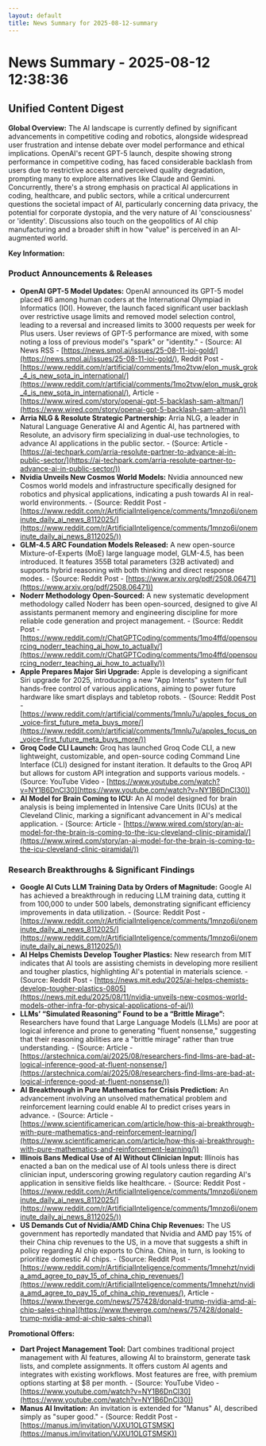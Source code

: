 ```yaml
---
layout: default
title: News Summary for 2025-08-12-summary
---
```

# News Summary - 2025-08-12 12:38:36

## Unified Content Digest

**Global Overview:**
The AI landscape is currently defined by significant advancements in competitive coding and robotics, alongside widespread user frustration and intense debate over model performance and ethical implications. OpenAI's recent GPT-5 launch, despite showing strong performance in competitive coding, has faced considerable backlash from users due to restrictive access and perceived quality degradation, prompting many to explore alternatives like Claude and Gemini. Concurrently, there's a strong emphasis on practical AI applications in coding, healthcare, and public sectors, while a critical undercurrent questions the societal impact of AI, particularly concerning data privacy, the potential for corporate dystopia, and the very nature of AI 'consciousness' or 'identity'. Discussions also touch on the geopolitics of AI chip manufacturing and a broader shift in how "value" is perceived in an AI-augmented world.

**Key Information:**

### Product Announcements & Releases
*   **OpenAI GPT-5 Model Updates:** OpenAI announced its GPT-5 model placed #6 among human coders at the International Olympiad in Informatics (IOI). However, the launch faced significant user backlash over restrictive usage limits and removed model selection control, leading to a reversal and increased limits to 3000 requests per week for Plus users. User reviews of GPT-5 performance are mixed, with some noting a loss of previous model's "spark" or "identity." - (Source: AI News RSS - [https://news.smol.ai/issues/25-08-11-ioi-gold/](https://news.smol.ai/issues/25-08-11-ioi-gold/), Reddit Post - [https://www.reddit.com/r/artificial/comments/1mo2tvw/elon_musk_grok_4_is_new_sota_in_international/](https://www.reddit.com/r/artificial/comments/1mo2tvw/elon_musk_grok_4_is_new_sota_in_international/), Article - [https://www.wired.com/story/openai-gpt-5-backlash-sam-altman/](https://www.wired.com/story/openai-gpt-5-backlash-sam-altman/))
*   **Arria NLG & Resolute Strategic Partnership:** Arria NLG, a leader in Natural Language Generative AI and Agentic AI, has partnered with Resolute, an advisory firm specializing in dual-use technologies, to advance AI applications in the public sector. - (Source: Article - [https://ai-techpark.com/arria-resolute-partner-to-advance-ai-in-public-sector/](https://ai-techpark.com/arria-resolute-partner-to-advance-ai-in-public-sector/))
*   **Nvidia Unveils New Cosmos World Models:** Nvidia announced new Cosmos world models and infrastructure specifically designed for robotics and physical applications, indicating a push towards AI in real-world environments. - (Source: Reddit Post - [https://www.reddit.com/r/ArtificialInteligence/comments/1mnzo6i/oneminute_daily_ai_news_8112025/](https://www.reddit.com/r/ArtificialInteligence/comments/1mnzo6i/oneminute_daily_ai_news_8112025/))
*   **GLM-4.5 ARC Foundation Models Released:** A new open-source Mixture-of-Experts (MoE) large language model, GLM-4.5, has been introduced. It features 355B total parameters (32B activated) and supports hybrid reasoning with both thinking and direct response modes. - (Source: Reddit Post - [https://www.arxiv.org/pdf/2508.06471](https://www.arxiv.org/pdf/2508.06471))
*   **Noderr Methodology Open-Sourced:** A new systematic development methodology called Noderr has been open-sourced, designed to give AI assistants permanent memory and engineering discipline for more reliable code generation and project management. - (Source: Reddit Post - [https://www.reddit.com/r/ChatGPTCoding/comments/1mo4ffd/opensourcing_noderr_teaching_ai_how_to_actually/](https://www.reddit.com/r/ChatGPTCoding/comments/1mo4ffd/opensourcing_noderr_teaching_ai_how_to_actually/))
*   **Apple Prepares Major Siri Upgrade:** Apple is developing a significant Siri upgrade for 2025, introducing a new "App Intents" system for full hands-free control of various applications, aiming to power future hardware like smart displays and tabletop robots. - (Source: Reddit Post - [https://www.reddit.com/r/artificial/comments/1mnlu7u/apples_focus_on_voice-first_future_meta_buys_more/](https://www.reddit.com/r/artificial/comments/1mnlu7u/apples_focus_on_voice-first_future_meta_buys_more/))
*   **Groq Code CLI Launch:** Groq has launched Groq Code CLI, a new lightweight, customizable, and open-source coding Command Line Interface (CLI) designed for instant iteration. It defaults to the Groq API but allows for custom API integration and supports various models. - (Source: YouTube Video - [https://www.youtube.com/watch?v=NY1B6DnCl30](https://www.youtube.com/watch?v=NY1B6DnCl30))
*   **AI Model for Brain Coming to ICU:** An AI model designed for brain analysis is being implemented in Intensive Care Units (ICUs) at the Cleveland Clinic, marking a significant advancement in AI's medical application. - (Source: Article - [https://www.wired.com/story/an-ai-model-for-the-brain-is-coming-to-the-icu-cleveland-clinic-piramidal/](https://www.wired.com/story/an-ai-model-for-the-brain-is-coming-to-the-icu-cleveland-clinic-piramidal/))

### Research Breakthroughs & Significant Findings
*   **Google AI Cuts LLM Training Data by Orders of Magnitude:** Google AI has achieved a breakthrough in reducing LLM training data, cutting it from 100,000 to under 500 labels, demonstrating significant efficiency improvements in data utilization. - (Source: Reddit Post - [https://www.reddit.com/r/ArtificialInteligence/comments/1mnzo6i/oneminute_daily_ai_news_8112025/](https://www.reddit.com/r/ArtificialInteligence/comments/1mnzo6i/oneminute_daily_ai_news_8112025/))
*   **AI Helps Chemists Develop Tougher Plastics:** New research from MIT indicates that AI tools are assisting chemists in developing more resilient and tougher plastics, highlighting AI's potential in materials science. - (Source: Reddit Post - [https://news.mit.edu/2025/ai-helps-chemists-develop-tougher-plastics-0805](https://news.mit.edu/2025/08/11/nvidia-unveils-new-cosmos-world-models-other-infra-for-physical-applications-of-ai/))
*   **LLMs’ “Simulated Reasoning” Found to be a “Brittle Mirage”:** Researchers have found that Large Language Models (LLMs) are poor at logical inference and prone to generating "fluent nonsense," suggesting that their reasoning abilities are a "brittle mirage" rather than true understanding. - (Source: Article - [https://arstechnica.com/ai/2025/08/researchers-find-llms-are-bad-at-logical-inference-good-at-fluent-nonsense/](https://arstechnica.com/ai/2025/08/researchers-find-llms-are-bad-at-logical-inference-good-at-fluent-nonsense/))
*   **AI Breakthrough in Pure Mathematics for Crisis Prediction:** An advancement involving an unsolved mathematical problem and reinforcement learning could enable AI to predict crises years in advance. - (Source: Article - [https://www.scientificamerican.com/article/how-this-ai-breakthrough-with-pure-mathematics-and-reinforcement-learning/](https://www.scientificamerican.com/article/how-this-ai-breakthrough-with-pure-mathematics-and-reinforcement-learning/))
*   **Illinois Bans Medical Use of AI Without Clinician Input:** Illinois has enacted a ban on the medical use of AI tools unless there is direct clinician input, underscoring growing regulatory caution regarding AI's application in sensitive fields like healthcare. - (Source: Reddit Post - [https://www.reddit.com/r/ArtificialInteligence/comments/1mnzo6i/oneminute_daily_ai_news_8112025/](https://www.reddit.com/r/ArtificialInteligence/comments/1mnzo6i/oneminute_daily_ai_news_8112025/))
*   **US Demands Cut of Nvidia/AMD China Chip Revenues:** The US government has reportedly mandated that Nvidia and AMD pay 15% of their China chip revenues to the US, in a move that suggests a shift in policy regarding AI chip exports to China. China, in turn, is looking to prioritize domestic AI chips. - (Source: Reddit Post - [https://www.reddit.com/r/ArtificialInteligence/comments/1mnehzt/nvidia_amd_agree_to_pay_15_of_china_chip_revenues/](https://www.reddit.com/r/ArtificialInteligence/comments/1mnehzt/nvidia_amd_agree_to_pay_15_of_china_chip_revenues/), Article - [https://www.theverge.com/news/757428/donald-trump-nvidia-amd-ai-chip-sales-china](https://www.theverge.com/news/757428/donald-trump-nvidia-amd-ai-chip-sales-china))

**Promotional Offers:**
*   **Dart Project Management Tool:** Dart combines traditional project management with AI features, allowing AI to brainstorm, generate task lists, and complete assignments. It offers custom AI agents and integrates with existing workflows. Most features are free, with premium options starting at $8 per month. - (Source: YouTube Video - [https://www.youtube.com/watch?v=NY1B6DnCl30](https://www.youtube.com/watch?v=NY1B6DnCl30))
*   **Manus AI Invitation:** An invitation is extended for "Manus" AI, described simply as "super good." - (Source: Reddit Post - [https://manus.im/invitation/VJXU1OLGTSMSK](https://manus.im/invitation/VJXU1OLGTSMSK))